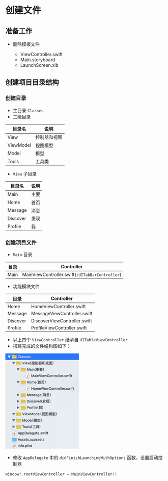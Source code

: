 # 创建文件

## 准备工作

* 删除模板文件

    * ViewController.swift
    * Main.storyboard
    * LaunchScreen.xib

## 创建项目目录结构

### 创建目录

* 主目录 `Classes`
* 二级目录

| 目录名 | 说明 |
| -- | -- |
| View | 控制器和视图 |
| ViewModel | 视图模型 |
| Model | 模型 |
| Tools | 工具类 |

* `View` 子目录

| 目录名 | 说明 |
| -- | -- |
| Main | 主要 |
| Home | 首页 |
| Message | 消息 |
| Discover | 发现 |
| Profile | 我 |

### 创建项目文件

* `Main` 目录

| 目录 | Controller |
| -- | -- |
| Main | MainViewController.swift(`:UITabBarController`) |

* 功能模块文件

| 目录 | Controller |
| -- | -- |
| Home | HomeViewController.swift |
| Message | MessageViewController.swift |
| Discover | DiscoverViewController.swift |
| Profile | ProfileViewController.swift |

* 以上四个 `ViewController` 继承自 `UITableViewController`
* 搭建完成的文件结构图如下：

![](文件目录结构.png)


* 修改 `AppDelegate` 中的 `didFinishLaunchingWithOptions` 函数，设置启动控制器

```swift
window?.rootViewController = MainViewController()
```
